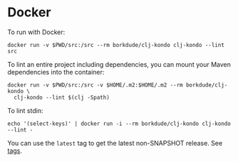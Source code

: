 # Docker

To run with Docker:

    docker run -v $PWD/src:/src --rm borkdude/clj-kondo clj-kondo --lint src

To lint an entire project including dependencies, you can mount your Maven
dependencies into the container:

    docker run -v $PWD/src:/src -v $HOME/.m2:$HOME/.m2 --rm borkdude/clj-kondo \
      clj-kondo --lint $(clj -Spath)

To lint stdin:

    echo '(select-keys)' | docker run -i --rm borkdude/clj-kondo clj-kondo --lint -

You can use the `latest` tag to get the latest non-SNAPSHOT release. See [tags](https://hub.docker.com/r/borkdude/clj-kondo/tags).
